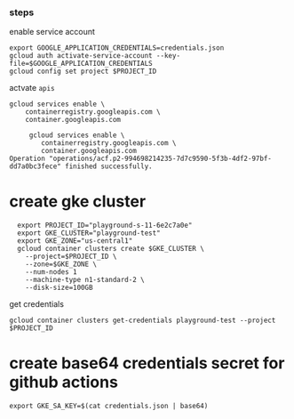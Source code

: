 ### steps


enable service account 

```
export GOOGLE_APPLICATION_CREDENTIALS=credentials.json
gcloud auth activate-service-account --key-file=$GOOGLE_APPLICATION_CREDENTIALS
gcloud config set project $PROJECT_ID

```



actvate `apis`
```
gcloud services enable \
	containerregistry.googleapis.com \
	container.googleapis.com

```


```
     gcloud services enable \                        
        containerregistry.googleapis.com \
        container.googleapis.com
Operation "operations/acf.p2-994698214235-7d7c9590-5f3b-4df2-97bf-dd7a0bc3fece" finished successfully.

```

# create gke cluster

```
  export PROJECT_ID="playground-s-11-6e2c7a0e"
  export GKE_CLUSTER="playground-test"
  export GKE_ZONE="us-central1"
  gcloud container clusters create $GKE_CLUSTER \
    --project=$PROJECT_ID \
    --zone=$GKE_ZONE \
    --num-nodes 1
    --machine-type n1-standard-2 \
    --disk-size=100GB
```


get credentials

```
gcloud container clusters get-credentials playground-test --project $PROJECT_ID
```

# create base64 credentials secret for github actions 

```
export GKE_SA_KEY=$(cat credentials.json | base64)
```

